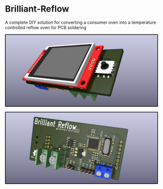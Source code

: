 # Brilliant-Reflow
A complete DIY solution for converting a consumer oven into a temperature controlled reflow oven for PCB soldering

<p align="center">
<img src="Media/Brilliant_Reflow_v0.1(Front).png" alt="Front" width="800"/>
</p>

<p align="center">
<img src="Media/Brilliant_Reflow_v0.1(Back).png" alt="Back" width="800"/>
</p>
